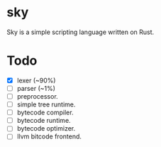 # sky
Sky is a simple scripting language written on Rust.

# Todo

 - [x] lexer (~90%)
 - [ ] parser (~1%)
 - [ ] preprocessor.
 - [ ] simple tree runtime.
 - [ ] bytecode compiler.
 - [ ] bytecode runtime.
 - [ ] bytecode optimizer.
 - [ ] llvm bitcode frontend.
